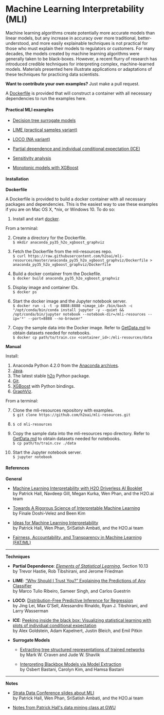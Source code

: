 # Machine Learning Interpretability (MLI)

Machine learning algorithms create potentially more accurate models than linear models, but any increase in accuracy over more traditional, better-understood, and more easily explainable techniques is not practical for those who must explain their models to regulators or customers. For many decades, the models created by machine learning algorithms were generally taken to be black-boxes. However, a recent flurry of research has introduced credible techniques for interpreting complex, machine-learned models. Materials presented here illustrate applications or adaptations of these techniques for practicing data scientists.

**Want to contribute your own examples?** Just make a pull request.

A [Dockerfile](anaconda_py35_h2o_xgboost_graphviz/Dockerfile) is provided that will construct a container with all necessary dependencies to run the examples here.

#### Practical MLI examples

  * [Decision tree surrogate models](notebooks/dt_surrogate.ipynb)

  * [LIME (practical samples variant)](notebooks/lime.ipynb)

  * [LOCO (NA variant)](notebooks/loco.ipynb)

  * [Partial dependence and individual conditional expectation (ICE)](notebooks/pdp_ice.ipynb)  

  * [Sensitivity analysis](notebooks/sensitivity_analysis.ipynb)

  * [Monotonic models with XGBoost](notebooks/mono_xgboost.ipynb)

#### Installation

**Dockerfile**

A Dockerfile is provided to build a docker container with all necessary packages and dependencies. This is the easiest way to use these examples if you are on Mac OS X, \*nix, or Windows 10. To do so:

  1. Install and start [docker](https://www.docker.com/).

  From a terminal:

  2. Create a directory for the Dockerfile.</br>
  `$ mkdir anaconda_py35_h2o_xgboost_graphviz`

  3. Fetch the Dockerfile from the mli-resources repo.</br>
  `$ curl https://raw.githubusercontent.com/h2oai/mli-resources/master/anaconda_py35_h2o_xgboost_graphviz/Dockerfile > anaconda_py35_h2o_xgboost_graphviz/Dockerfile`

  4. Build a docker container from the Dockefile.</br>
  `$ docker build anaconda_py35_h2o_xgboost_graphviz`

  5. Display image and container IDs.</br>
  `$ docker ps`

  6. Start the docker image and the Jupyter notebook server.</br>
   `$ docker run -i -t -p 8888:8888 <image_id> /bin/bash -c "/opt/conda/bin/conda install jupyter -y --quiet && /opt/conda/bin/jupyter notebook --notebook-dir=/mli-resources --ip='*' --port=8888 --no-browser"`

  7. Copy the sample data into the Docker image. Refer to [GetData.md](data/GetData.md) to obtain datasets needed for notebooks.</br>
  `$ docker cp path/to/train.csv <container_id>:/mli-resources/data`

**Manual**

  Install:

  1. Anaconda Python 4.2.0 from the [Anaconda archives](https://repo.continuum.io/archive/).
  2. [Java](https://java.com/download).
  3. The latest stable [h2o](https://www.h2o.ai/download/) Python package.
  4. [Git](https://git-scm.com/downloads).
  5. [XGBoost](https://github.com/dmlc/xgboost) with Python bindings.
  6. [GraphViz](http://www.graphviz.org/).

  From a terminal:

  7. Clone the mli-resources repository with examples.</br>
  `$ git clone https://github.com/h2oai/mli-resources.git`

  8. `$ cd mli-resources`

  9. Copy the sample data into the mli-resources repo directory. Refer to [GetData.md](data/GetData.md) to obtain datasets needed for notebooks.</br>
  `$ cp path/to/train.csv ./data`

  9. Start the Jupyter notebook server.</br>
  `$ jupyter notebook`

#### References

**General**

* [Machine Learning Interpretability with H2O Driverless AI Booklet](https://www.h2o.ai/wp-content/uploads/2017/09/MLI.pdf)</br>
by Patrick Hall, Navdeep Gill, Megan Kurka, Wen Phan, and the H2O.ai team

* [Towards A Rigorous Science of Interpretable Machine Learning](https://arxiv.org/pdf/1702.08608.pdf)</br>
by Finale Doshi-Velez and Been Kim

* [Ideas for Machine Learning Interpretability](https://www.oreilly.com/ideas/ideas-on-interpreting-machine-learning)</br>
by Patrick Hall, Wen Phan, SriSatish Ambati, and the H2O.ai team

* [Fairness, Accountability, and Transparency in Machine Learning (FAT/ML)](https://www.fatml.org/)

***

**Techniques**

* **Partial Dependence**: [*Elements of Statistical Learning*](https://web.stanford.edu/~hastie/ElemStatLearn/printings/ESLII_print12.pdf), Section 10.13</br>
by Trevor Hastie, Rob Tibshirani, and Jerome Friedman

* **LIME**: [“Why Should I Trust You?” Explaining the Predictions of Any Classifier](http://www.kdd.org/kdd2016/papers/files/rfp0573-ribeiroA.pdf)</br>
by Marco Tulio Ribeiro, Sameer Singh, and Carlos Guestrin

* **LOCO**: [Distribution-Free Predictive Inference for Regression](http://www.stat.cmu.edu/~ryantibs/papers/conformal.pdf)</br>
by Jing Lei, Max G’Sell, Alessandro Rinaldo, Ryan J. Tibshirani, and Larry Wasserman

* **ICE**: [Peeking inside the black box: Visualizing statistical learning with plots of individual conditional expectation](https://arxiv.org/pdf/1309.6392.pdf)</br>
by Alex Goldstein, Adam Kapelnert, Justin Bleich, and Emil Pitkin

* **Surrogate Models**
  * [Extracting tree structured representations of trained networks](https://papers.nips.cc/paper/1152-extracting-tree-structured-representations-of-trained-networks.pdf)</br>
  by Mark W. Craven and Jude W. Shavlik

  * [Interpreting Blackbox Models via Model Extraction](https://arxiv.org/pdf/1705.08504.pdf)</br>
  by Osbert Bastani, Carolyn Kim, and Hamsa Bastani

***

**Notes**

* [Strata Data Conference slides about MLI](notes/strata_mli_sept_17.pdf) </br>
by Patrick Hall, Wen Phan, SriSatish Ambati, and the H2O.ai team

* [Notes from Patrick Hall's data mining class at GWU](https://github.com/jphall663/GWU_data_mining/blob/master/10_model_interpretability/notes/instructor_notes.pdf)
